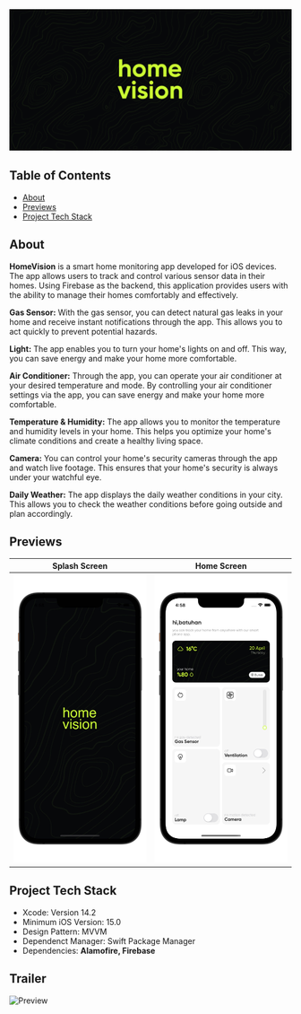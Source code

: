 <div align="center">
  <img src="./asset/homevision_banner.png" alt="App advertisement image" />
</div>

## Table of Contents
- <a href="#about">About</a>
- <a href="#previews">Previews</a>
- <a href="#project-tech-stack">Project Tech Stack</a>


## About
**HomeVision** is a smart home monitoring app developed for iOS devices. The app allows users to track and control various sensor data in their homes. Using Firebase as the backend, this application provides users with the ability to manage their homes comfortably and effectively.

**Gas Sensor:** With the gas sensor, you can detect natural gas leaks in your home and receive instant notifications through the app. This allows you to act quickly to prevent potential hazards.

**Light:** The app enables you to turn your home's lights on and off. This way, you can save energy and make your home more comfortable.

**Air Conditioner:** Through the app, you can operate your air conditioner at your desired temperature and mode. By controlling your air conditioner settings via the app, you can save energy and make your home more comfortable.

**Temperature & Humidity:** The app allows you to monitor the temperature and humidity levels in your home. This helps you optimize your home's climate conditions and create a healthy living space.

**Camera:** You can control your home's security cameras through the app and watch live footage. This ensures that your home's security is always under your watchful eye.

**Daily Weather:** The app displays the daily weather conditions in your city. This allows you to check the weather conditions before going outside and plan accordingly.

## Previews
| Splash Screen | Home Screen |
| --- | --- |
| ![Preview](asset/splash_screen.jpeg) | ![Preview](asset/home_screen.jpeg) |


## Project Tech Stack
- Xcode: Version 14.2
- Minimum iOS Version: 15.0
- Design Pattern: MVVM
- Dependenct Manager: Swift Package Manager
- Dependencies: **Alamofire, Firebase**

## Trailer
![Preview](asset/homevision.gif)


